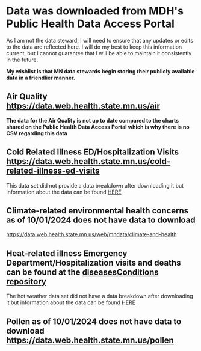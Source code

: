 # Data was downloaded from MDH's Public Health Data Access Portal 
As I am not the data steward, I will need to ensure that any updates or edits to the data are reflected here. I will do my best to keep this information current, but I cannot guarantee that I will be able to maintain it consistently in the future.

**My wishlist is that MN data stewards begin storing their publicly available data in a friendlier manner.**

## Air Quality https://data.web.health.state.mn.us/air  
**The data for the Air Quality is not up to date compared to the charts shared on the Public Health Data Access Portal which is why there is no CSV regarding this data**

## Cold Related Illness ED/Hospitalization Visits https://data.web.health.state.mn.us/cold-related-illness-ed-visits  
This data set did not provide a data breakdown after downloading it but information about the data can be found [HERE](https://data.web.health.state.mn.us/cold_related_illness_metadata)

## Climate-related environmental health concerns as of 10/01/2024 does not have data to download
https://data.web.health.state.mn.us/web/mndata/climate-and-health

## Heat-related illness Emergency Department/Hospitalization visits and deaths can be found at the [diseasesConditions repository](https://github.com/quincountychsmn/MN_PublicData/tree/main/MN_PHDAP/diseasesConditions)  
The hot weather data set did not have a data breakdown after downloading it but information about the data can be found [HERE](https://data.web.health.state.mn.us/hot_weather)

## Pollen as of 10/01/2024 does not have data to download https://data.web.health.state.mn.us/pollen
